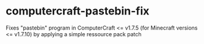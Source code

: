 # computercraft-pastebin-fix
Fixes "pastebin" program in ComputerCraft &lt;= v1.7.5 (for Minecraft versions &lt;= v1.7.10) by applying a simple ressource pack patch
